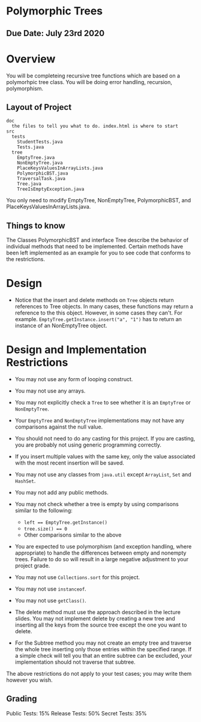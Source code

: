 # Polymorphic Trees

## Due Date: July 23rd 2020


# Overview

You will be completeing recursive tree functions which are based on a polymorhpic 
tree class. You will be doing error handling, recursion, polymorphism. 

## Layout of Project

```
doc
  the files to tell you what to do. index.html is where to start
src
  tests
    StudentTests.java
    Tests.java
  tree
    EmptyTree.java
    NonEmptyTree.java
    PlaceKeysValuesInArrayLists.java
    PolymorphicBST.java
    TraversalTask.java
    Tree.java
    TreeIsEmptyException.java
```

You only need to modify EmptyTree, NonEmptyTree, PolymorphicBST, and 
PlaceKeysValuesInArrayLists.java.

## Things to know
The Classes PolymorphicBST and interface Tree describe the behavior of individual methods that need to be implemented. Certain methods have been left implemented as an example for you to see code that conforms to the restrictions.


# Design

- Notice that the insert and delete methods on `Tree` objects return references to Tree objects. In many cases, these functions may return a reference to the this object. However, in some cases they can't. For example. `EmptyTree.getInstance.insert("a", "1")` has to return an instance of an NonEmptyTree object.

# Design and Implementation Restrictions

 -    You may not use any form of looping construct.
 -    You may not use any arrays.
 -   You may not explicitly check a `Tree` to see whether it is an `EmptyTree` or `NonEmptyTree`.
 -    Your `EmptyTree` and `NonEmptyTree` implementations may not have any comparisons against the null value.
 -   You should not need to do any casting for this project. If you are casting, you are probably not using generic programming correctly.
  -   If you insert multiple values with the same key, only the value associated with the most recent insertion will be saved.
  -   You may not use any classes from `java.util` except `ArrayList`, `Set` and `HashSet`.
  -   You may not add any public methods.
  -   You may not check whether a tree is empty by using comparisons similar to the following:
        - `left == EmptyTree.getInstance()`
        - `tree.size() == 0`
        - Other comparisons similar to the above

- You are expected to use polymorphism (and exception handling, where appropriate) to handle the differences between empty and nonempty trees. Failure to do so will result in a large negative adjustment to your project grade.
- You may not use `Collections.sort` for this project.
- You may not use `instanceof`.
- You may not use `getClass()`.
- The delete method must use the approach described in the lecture slides. You may not implement delete by creating a new tree and inserting all the keys from the source tree except the one you want to delete.
- For the Subtree method you may not create an empty tree and traverse the whole tree inserting only those entries within the specified range. If a simple check will tell you that an entire subtree can be excluded, your implementation should not traverse that subtree.

The above restrictions do not apply to your test cases; you may write them however you wish. 

## Grading

Public Tests: 15%
Release Tests: 50%
Secret Tests: 35%

